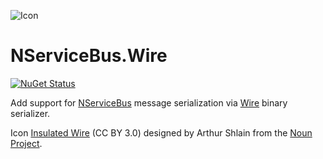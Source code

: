 ![Icon](https://raw.githubusercontent.com/hmemcpy/NServiceBus.Wire/master/icon.png)

NServiceBus.Wire
===========================

[![NuGet Status](http://img.shields.io/nuget/v/NServiceBus.Wire.svg?style=flat)](https://www.nuget.org/packages/NServiceBus.Wire/)

Add support for [NServiceBus](http://particular.net/NServiceBus) message serialization via [Wire](https://github.com/akkadotnet/Wire) binary serializer.

Icon [Insulated Wire](https://thenounproject.com/term/insulated-wire/116162) (CC BY 3.0) designed by Arthur Shlain from the [Noun Project](http://www.thenounproject.com).
